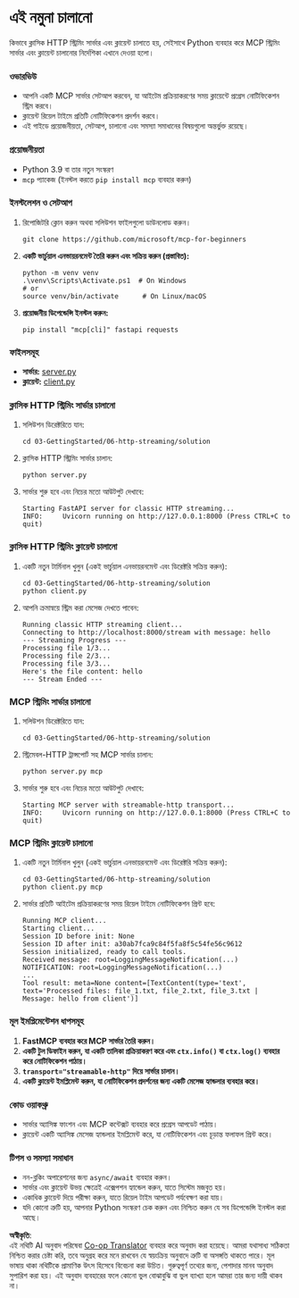<!--
CO_OP_TRANSLATOR_METADATA:
{
  "original_hash": "67ecbca6a060477ded3e13ddbeba64f7",
  "translation_date": "2025-08-18T15:15:34+00:00",
  "source_file": "03-GettingStarted/06-http-streaming/solution/python/README.md",
  "language_code": "bn"
}
-->
# এই নমুনা চালানো

কিভাবে ক্লাসিক HTTP স্ট্রিমিং সার্ভার এবং ক্লায়েন্ট চালাতে হয়, সেইসাথে Python ব্যবহার করে MCP স্ট্রিমিং সার্ভার এবং ক্লায়েন্ট চালানোর নির্দেশিকা এখানে দেওয়া হলো।

### ওভারভিউ

- আপনি একটি MCP সার্ভার সেটআপ করবেন, যা আইটেম প্রক্রিয়াকরণের সময় ক্লায়েন্টে প্রগ্রেস নোটিফিকেশন স্ট্রিম করবে।
- ক্লায়েন্ট রিয়েল টাইমে প্রতিটি নোটিফিকেশন প্রদর্শন করবে।
- এই গাইডে প্রয়োজনীয়তা, সেটআপ, চালানো এবং সমস্যা সমাধানের বিষয়গুলো অন্তর্ভুক্ত রয়েছে।

### প্রয়োজনীয়তা

- Python 3.9 বা তার নতুন সংস্করণ
- `mcp` প্যাকেজ (ইনস্টল করতে `pip install mcp` ব্যবহার করুন)

### ইনস্টলেশন ও সেটআপ

1. রিপোজিটরি ক্লোন করুন অথবা সলিউশন ফাইলগুলো ডাউনলোড করুন।

   ```pwsh
   git clone https://github.com/microsoft/mcp-for-beginners
   ```

1. **একটি ভার্চুয়াল এনভায়রনমেন্ট তৈরি করুন এবং সক্রিয় করুন (প্রস্তাবিত):**

   ```pwsh
   python -m venv venv
   .\venv\Scripts\Activate.ps1  # On Windows
   # or
   source venv/bin/activate      # On Linux/macOS
   ```

1. **প্রয়োজনীয় ডিপেন্ডেন্সি ইনস্টল করুন:**

   ```pwsh
   pip install "mcp[cli]" fastapi requests
   ```

### ফাইলসমূহ

- **সার্ভার:** [server.py](../../../../../../03-GettingStarted/06-http-streaming/solution/python/server.py)
- **ক্লায়েন্ট:** [client.py](../../../../../../03-GettingStarted/06-http-streaming/solution/python/client.py)

### ক্লাসিক HTTP স্ট্রিমিং সার্ভার চালানো

1. সলিউশন ডিরেক্টরিতে যান:

   ```pwsh
   cd 03-GettingStarted/06-http-streaming/solution
   ```

2. ক্লাসিক HTTP স্ট্রিমিং সার্ভার চালান:

   ```pwsh
   python server.py
   ```

3. সার্ভার শুরু হবে এবং নিচের মতো আউটপুট দেখাবে:

   ```
   Starting FastAPI server for classic HTTP streaming...
   INFO:     Uvicorn running on http://127.0.0.1:8000 (Press CTRL+C to quit)
   ```

### ক্লাসিক HTTP স্ট্রিমিং ক্লায়েন্ট চালানো

1. একটি নতুন টার্মিনাল খুলুন (একই ভার্চুয়াল এনভায়রনমেন্ট এবং ডিরেক্টরি সক্রিয় করুন):

   ```pwsh
   cd 03-GettingStarted/06-http-streaming/solution
   python client.py
   ```

2. আপনি ক্রমান্বয়ে স্ট্রিম করা মেসেজ দেখতে পাবেন:

   ```text
   Running classic HTTP streaming client...
   Connecting to http://localhost:8000/stream with message: hello
   --- Streaming Progress ---
   Processing file 1/3...
   Processing file 2/3...
   Processing file 3/3...
   Here's the file content: hello
   --- Stream Ended ---
   ```

### MCP স্ট্রিমিং সার্ভার চালানো

1. সলিউশন ডিরেক্টরিতে যান:
   ```pwsh
   cd 03-GettingStarted/06-http-streaming/solution
   ```
2. স্ট্রিমেবল-HTTP ট্রান্সপোর্ট সহ MCP সার্ভার চালান:
   ```pwsh
   python server.py mcp
   ```
3. সার্ভার শুরু হবে এবং নিচের মতো আউটপুট দেখাবে:
   ```
   Starting MCP server with streamable-http transport...
   INFO:     Uvicorn running on http://127.0.0.1:8000 (Press CTRL+C to quit)
   ```

### MCP স্ট্রিমিং ক্লায়েন্ট চালানো

1. একটি নতুন টার্মিনাল খুলুন (একই ভার্চুয়াল এনভায়রনমেন্ট এবং ডিরেক্টরি সক্রিয় করুন):
   ```pwsh
   cd 03-GettingStarted/06-http-streaming/solution
   python client.py mcp
   ```
2. সার্ভার প্রতিটি আইটেম প্রক্রিয়াকরণের সময় রিয়েল টাইমে নোটিফিকেশন প্রিন্ট হবে:
   ```
   Running MCP client...
   Starting client...
   Session ID before init: None
   Session ID after init: a30ab7fca9c84f5fa8f5c54fe56c9612
   Session initialized, ready to call tools.
   Received message: root=LoggingMessageNotification(...)
   NOTIFICATION: root=LoggingMessageNotification(...)
   ...
   Tool result: meta=None content=[TextContent(type='text', text='Processed files: file_1.txt, file_2.txt, file_3.txt | Message: hello from client')]
   ```

### মূল ইমপ্লিমেন্টেশন ধাপসমূহ

1. **FastMCP ব্যবহার করে MCP সার্ভার তৈরি করুন।**
2. **একটি টুল ডিফাইন করুন, যা একটি তালিকা প্রক্রিয়াকরণ করে এবং `ctx.info()` বা `ctx.log()` ব্যবহার করে নোটিফিকেশন পাঠায়।**
3. **`transport="streamable-http"` দিয়ে সার্ভার চালান।**
4. **একটি ক্লায়েন্ট ইমপ্লিমেন্ট করুন, যা নোটিফিকেশন প্রদর্শনের জন্য একটি মেসেজ হ্যান্ডলার ব্যবহার করে।**

### কোড ওয়াকথ্রু
- সার্ভার অ্যাসিঙ্ক ফাংশন এবং MCP কন্টেক্সট ব্যবহার করে প্রগ্রেস আপডেট পাঠায়।
- ক্লায়েন্ট একটি অ্যাসিঙ্ক মেসেজ হ্যান্ডলার ইমপ্লিমেন্ট করে, যা নোটিফিকেশন এবং চূড়ান্ত ফলাফল প্রিন্ট করে।

### টিপস ও সমস্যা সমাধান

- নন-ব্লকিং অপারেশনের জন্য `async/await` ব্যবহার করুন।
- সার্ভার এবং ক্লায়েন্ট উভয় ক্ষেত্রেই এক্সেপশন হ্যান্ডেল করুন, যাতে সিস্টেম মজবুত হয়।
- একাধিক ক্লায়েন্ট দিয়ে পরীক্ষা করুন, যাতে রিয়েল টাইম আপডেট পর্যবেক্ষণ করা যায়।
- যদি কোনো ত্রুটি হয়, আপনার Python সংস্করণ চেক করুন এবং নিশ্চিত করুন যে সব ডিপেন্ডেন্সি ইনস্টল করা আছে।

**অস্বীকৃতি**:  
এই নথিটি AI অনুবাদ পরিষেবা [Co-op Translator](https://github.com/Azure/co-op-translator) ব্যবহার করে অনুবাদ করা হয়েছে। আমরা যথাসাধ্য সঠিকতা নিশ্চিত করার চেষ্টা করি, তবে অনুগ্রহ করে মনে রাখবেন যে স্বয়ংক্রিয় অনুবাদে ত্রুটি বা অসঙ্গতি থাকতে পারে। মূল ভাষায় থাকা নথিটিকে প্রামাণিক উৎস হিসেবে বিবেচনা করা উচিত। গুরুত্বপূর্ণ তথ্যের জন্য, পেশাদার মানব অনুবাদ সুপারিশ করা হয়। এই অনুবাদ ব্যবহারের ফলে কোনো ভুল বোঝাবুঝি বা ভুল ব্যাখ্যা হলে আমরা তার জন্য দায়ী থাকব না।